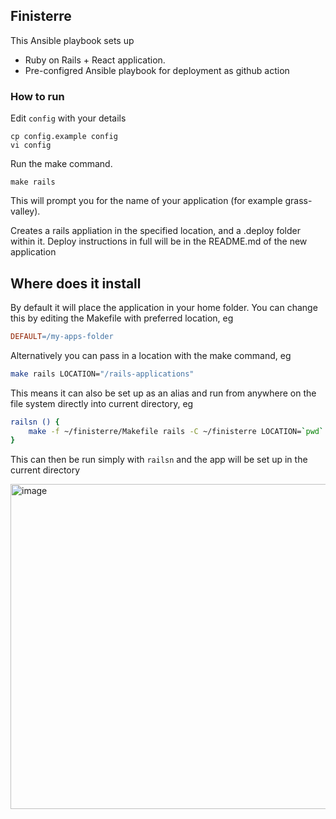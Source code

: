 ## Finisterre

This Ansible playbook sets up

- Ruby on Rails + React application.
- Pre-configred Ansible playbook for deployment as github action

### How to run

Edit `config` with your details

```
cp config.example config
vi config
```

Run the make command.

```
make rails
```

This will prompt you for the name of your application (for example grass-valley).

Creates a rails appliation in the specified location, and a .deploy folder within it. Deploy instructions in full will be in the README.md of the new application

## Where does it install

By default it will place the application in your home folder. You can change this by editing the Makefile with preferred location, eg

```Makefile
DEFAULT=/my-apps-folder
```

Alternatively you can pass in a location with the make command, eg

```sh
make rails LOCATION="/rails-applications"
```

This means it can also be set up as an alias and run from anywhere on the file system directly into current directory, eg

```sh
railsn () {
	make -f ~/finisterre/Makefile rails -C ~/finisterre LOCATION=`pwd`
}
```

This can then be run simply with `railsn` and the app will be set up in the current directory

<img width="520" alt="image" src="https://user-images.githubusercontent.com/4191428/187072594-fedff1b3-9865-46ce-9dcf-7db9b3d8c143.png">
<img width="520" alt="image" src="https://user-images.githubusercontent.com/4191428/187072601-1813d1db-7b68-49a0-8f7d-1f8c27166b69.png>


